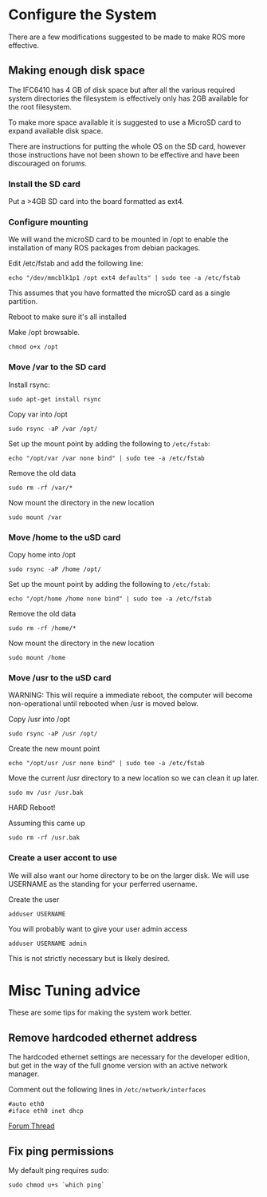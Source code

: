 # Configure the System

There are a few modifications suggested to be made to make ROS more effective.

## Making enough disk space

The IFC6410 has 4 GB of disk space but after all the various required system directories the filesystem is effectively only has 2GB available for the root filesystem.

To make more space available it is suggested to use a MicroSD card to expand available disk space.

There are instructions for putting the whole OS on the SD card, however those instructions have not been shown to be effective and have been discouraged on forums.

### Install the SD card

Put a >4GB SD card into the board formatted as ext4.

### Configure mounting

We will wand the microSD card to be mounted in /opt to enable the installation of many ROS packages from debian packages.

Edit /etc/fstab and add the following line:


```
echo "/dev/mmcblk1p1 /opt ext4 defaults" | sudo tee -a /etc/fstab
```

This assumes that you have formatted the microSD card as a single partition.

Reboot to make sure it's all installed

Make /opt browsable.

```
chmod o+x /opt
```




### Move /var to the SD card

Install rsync:

```
sudo apt-get install rsync
```

Copy var into /opt

```
sudo rsync -aP /var /opt/
```

Set up the mount point by adding the following to `/etc/fstab`:

```
echo "/opt/var /var none bind" | sudo tee -a /etc/fstab
```

Remove the old data

```
sudo rm -rf /var/*
```

Now mount the directory in the new location

```
sudo mount /var
```

### Move /home to the uSD card

Copy home into /opt

```
sudo rsync -aP /home /opt/
```

Set up the mount point by adding the following to `/etc/fstab`:

```
echo "/opt/home /home none bind" | sudo tee -a /etc/fstab
```

Remove the old data

```
sudo rm -rf /home/*
```

Now mount the directory in the new location

```
sudo mount /home
```

### Move /usr to the uSD card

WARNING: This will require a immediate reboot, the computer will become non-operational until rebooted when /usr is moved below.

Copy /usr into /opt

```
sudo rsync -aP /usr /opt/
```

Create the new mount point

```
echo "/opt/usr /usr none bind" | sudo tee -a /etc/fstab
```

Move the current /usr directory to a new location so we can clean it up later.

```
sudo mv /usr /usr.bak
```

HARD Reboot!

Assuming this came up

```
sudo rm -rf /usr.bak
```
### Create a user accont to use

We will also want our home directory to be on the larger disk. We will use USERNAME as the standing for your perferred username.

Create the user
```
adduser USERNAME
```

You will probably want to give your user admin access

```
adduser USERNAME admin
```

This is not strictly necessary but is likely desired.

# Misc Tuning advice

These are some tips for making the system work better.

## Remove hardcoded ethernet address

The hardcoded ethernet settings are necessary for the developer edition, but get in the way of the full gnome version with an active network manager.

Comment out the following lines in `/etc/network/interfaces`
```
#auto eth0
#iface eth0 inet dhcp
```

[Forum Thread](http://mydragonboard.org/community/hw-sw-8064/ifc6410-bsp-1-3-does-not-sutdown-eth0-interface-when-ethernet-cable-is-unplugged/)


## Fix ping permissions

My default ping requires sudo:

```
sudo chmod u+s `which ping`
```

